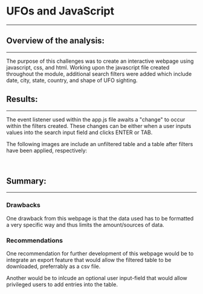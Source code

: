 # UFOs and JavaScript
---

## Overview of the analysis:
---

The purpose of this challenges was to create an interactive webpage using javascript, css, and html. Working upon the javascript file created throughout the module, additional search filters were added which include date, city, state, country, and shape of UFO sighting.

## Results:
---

The event listener used within the app.js file awaits a "change" to occur within the filters created. These changes can be either when a user inputs values into the search input field and clicks ENTER or TAB.

The following images are include an unfiltered table and a table after filters have been applied, respectively:

![]() ![]()

## Summary:
---

### Drawbacks
One drawback from this webpage is that the data used has to be formatted a very specific way and thus limits the amount/sources of data.

### Recommendations
One recommendation for further development of this webpage would be to integrate an export feature that would allow the filtered table to be downloaded, preferrably as a csv file.

Another would be to inlcude an optional user input-field that would allow privileged users to add entries into the table.